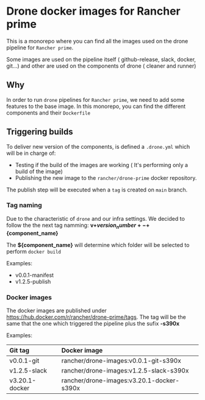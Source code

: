 # Drone docker images for Rancher prime

This is a monorepo where you can find all the images used on the drone pipeline for `Rancher prime`.

Some images are used on the pipeline itself ( github-release, slack, docker, git...) and other are used
on the components of drone ( cleaner and runner)

## Why
In order to run `drone` pipelines for `Rancher prime`, we need to add some features to the base image.
In this monorepo, you can find the different components and their `Dockerfile`

## Triggering builds
To deliver new version of the components, is defined a `.drone.yml` which will be in charge of:
- Testing if the build of the images are working ( It's performing only a build of the image)
- Publishing the new image to the `rancher/drone-prime` docker repository.

The publish step will be executed when a `tag` is created on `main` branch.

### Tag naming
Due to the characteristic of `drone` and our infra settings. We decided to follow the the next tag namming:
**v+${version_number}+-+${component_name}**

The **${component_name}** will determine which folder will be selected to perform `docker build`

Examples:
- v0.0.1-manifest
- v1.2.5-publish

### Docker images
The docker images are published under https://hub.docker.com/r/rancher/drone-prime/tags.
The tag will be the same that the one which triggered the pipeline plus the sufix **-s390x**

Examples:

|   Git tag         |   Docker image                                |
|:------------------|:----------------------------------------------|
|   v0.0.1-git      |   rancher/drone-images:v0.0.1-git-s390x       |
|   v1.2.5-slack    |   rancher/drone-images:v1.2.5-slack-s390x     |
|   v3.20.1-docker  |   rancher/drone-images:v3.20.1-docker-s390x   |

 